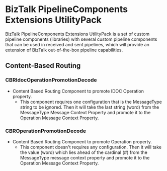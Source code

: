 # BizTalk PipelineComponents Extensions UtilityPack
BizTalk PipelineComponents Extensions UtilityPack is a set of custom pipeline components (libraries) with several custom pipeline components that can be used in received and sent pipelines, which will provide an extension of BizTalk out-of-the-box pipeline capabilities.

## Content-Based Routing
### CBRIdocOperationPromotionDecode

* Content Based Routing Component to promote IDOC Operation property.
  * This component requires one configuration that is the MessageType string to be ignored. Then it will take the last string (word) from the MessageType Message Context Property and promote it to the Operation Message Context Property.

### CBROperationPromotionDecode

* Content Based Routing Component to promote Operation property.
  * This component doesn't requires any configuration. Then it will take the value (word) which lies ahead of the cardinal (#) from the MessageType message context property and promote it to the Operation Message Context Property.
